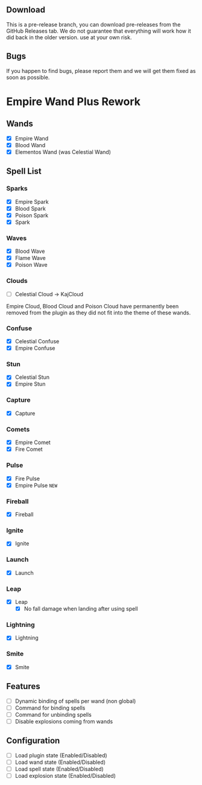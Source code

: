 ## Download

This is a pre-release branch, you can download pre-releases from the GitHub Releases tab. We do not guarantee that everything will work how it did back in the older version. use at your own risk.

## Bugs

If you happen to find bugs, please report them and we will get them fixed as soon as possible.

# Empire Wand Plus Rework

## Wands

- [x] Empire Wand
- [x] Blood Wand
- [x] Elementos Wand (was Celestial Wand)

## Spell List

### Sparks

- [x] Empire Spark
- [x] Blood Spark
- [x] Poison Spark
- [x] Spark

### Waves

- [x] Blood Wave
- [x] Flame Wave
- [x] Poison Wave

### Clouds

- [ ] Celestial Cloud -> KajCloud

Empire Cloud, Blood Cloud and Poison Cloud have permanently been removed from the plugin as they did not fit into the theme of these wands. 

### Confuse

- [x] Celestial Confuse
- [x] Empire Confuse

### Stun

- [x] Celestial Stun
- [x] Empire Stun

### Capture

- [x] Capture

### Comets

- [x] Empire Comet
- [x] Fire Comet

### Pulse

- [x] Fire Pulse
- [x] Empire Pulse `NEW`

### Fireball

- [x] Fireball

### Ignite

- [x] Ignite

### Launch

- [x] Launch

### Leap

- [x] Leap
  - [x] No fall damage when landing after using spell

### Lightning

- [x] Lightning

### Smite

- [x] Smite

## Features

- [ ] Dynamic binding of spells per wand (non global)
- [ ] Command for binding spells
- [ ] Command for unbinding spells
- [ ] Disable explosions coming from wands

## Configuration

- [ ] Load plugin state (Enabled/Disabled)
- [ ] Load wand state (Enabled/Disabled)
- [ ] Load spell state (Enabled/Disabled)
- [ ] Load explosion state (Enabled/Disabled)
